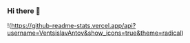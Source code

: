 ### Hi there 👋
!(https://github-readme-stats.vercel.app/api?username=VentsislavAntov&show_icons=true&theme=radical)


